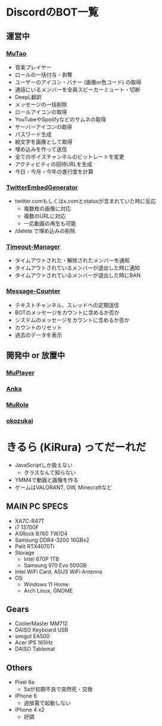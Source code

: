 # DiscordのBOT一覧
## 運営中
### [MuTao](https://github.com/KiRura/MuTao)
- 音楽プレイヤー
- ロールの一括付与・剥奪
- ユーザーのアイコン・バナー (画像or色コード) の取得
- 通話にいるメンバーを全員スピーカーミュート・切断
- DeepL翻訳
- メッセージの一括削除
- ロールアイコンの取得
- YouTubeやSpotifyなどのサムネの取得
- サーバーアイコンの取得
- パスワード生成
- 絵文字を画像として取得
- 埋め込みを作って送信
- 全てのボイスチャンネルのビットレートを変更
- アクティビティの招待URLを生成
- 今日・今月・今年の進行度を計算
### [TwitterEmbedGenerator](https://github.com/KiRura/TwitterEmbedGenerator)
- twitter.comもしくはx.comとstatusが含まれていた時に反応
  - 複数枚の画像に対応
  - 複数のURLに対応
  - 一応動画の再生も可能
- /delete で埋め込みの削除
### [Timeout-Manager](https://github.com/KiRura/Timeout-Manager)
- タイムアウトされた・解除されたメンバーを通知
- タイムアウトされているメンバーが退出した時に通知
- タイムアウトされているメンバーが退出した時にBAN
### [Message-Counter](https://github.com/KiRura/Message-Counter)
- テキストチャンネル、スレッドへの定期送信
- BOTのメッセージをカウントに含めるか否か
- システムのメッセージをカウントに含めるか否か
- カウントのリセット
- 過去のデータを表示
## 開発中 or 放置中
### [MuPlayer](https://github.com/KiRura/MuPlayer)
### [Anka](https://github.com/KiRura/Anka)
### [MuRole](https://github.com/KiRura/MuRole)
### [okozukai](https://github.com/KiRura/okozukai)

# きるら (KiRura) ってだーれだ

- JavaScriptしか扱えない
  - クラスなんて知らない
- YMM4で動画と画像を作る
- ゲームはVALORANT, OW, Minecraftなど

## MAIN PC SPECS

- XA7C-R47T
- i7 13700F
- ASRock B760 TW/D4
- Samsung DDR4-3200 16GBx2
- Palit RTX4070Ti
- Storage
  - Intel 670P 1TB 
  - Samsung 970 Evo 500GB
- Intel WiFi Card, ASUS WiFi Antenna
- OS
  - Windows 11 Home
  - Arch Linux, GNOME

## Gears

- CoolerMaster MM712
- DAISO Keyboard USB
- simgot EA500
- Acer IPS 165Hz
- DAISO Tablemat

## Others

- Pixel 6a
  - 5aが初期不良で突然死・交換
- iPhone 6
  - 過放電で起動しない
- iPhone 4 x2
  - 好調
